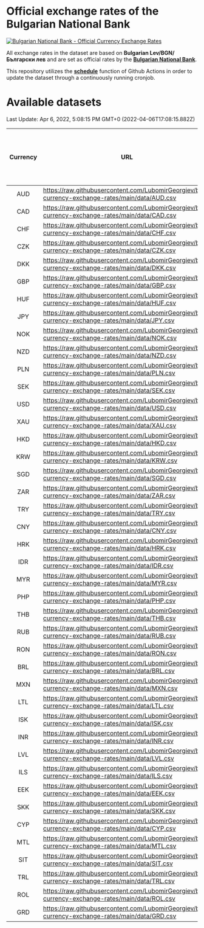 # Official exchange rates of the Bulgarian National Bank

[![Bulgarian National Bank - Official Currency Exchange Rates](https://github.com/LubomirGeorgiev/bnb-currency-exchange-rates/actions/workflows/update-rates.yml/badge.svg?branch=main)](https://github.com/LubomirGeorgiev/bnb-currency-exchange-rates/actions/workflows/update-rates.yml)

All exchange rates in the dataset are based on **Bulgarian Lev/BGN/Български лев** and are set as official rates by the [**Bulgarian National Bank**](https://www.bnb.bg/Statistics/StExternalSector/StExchangeRates/StERForeignCurrencies/index.htm?toLang=_EN).

This repository utilizes the [**schedule**](https://docs.github.com/en/actions/reference/events-that-trigger-workflows) function of Github Actions in order to update the dataset through a continuously running cronjob.

# Available datasets

<!-- START LINKS (DO NOT EVER FU*ING DELETE THIS COMMENT FOR THE LOVE OF YOUR LIFE!!! IF YOU ARE CURIOS HOW IT WORKS, YOU CAN HAVE A LOOK AT ./src/updateReadme.ts) -->

Last Update: Apr 6, 2022, 5:08:15 PM GMT+0 (2022-04-06T17:08:15.882Z)

| Currency | URL                                                                                             | Number of records | Number of missing days that were filled in |
| :------: | ----------------------------------------------------------------------------------------------- | :---------------: | :----------------------------------------: |
|   AUD    | https://raw.githubusercontent.com/LubomirGeorgiev/bnb-currency-exchange-rates/main/data/AUD.csv |       8090        |                    2493                    |
|   CAD    | https://raw.githubusercontent.com/LubomirGeorgiev/bnb-currency-exchange-rates/main/data/CAD.csv |       8090        |                    2493                    |
|   CHF    | https://raw.githubusercontent.com/LubomirGeorgiev/bnb-currency-exchange-rates/main/data/CHF.csv |       8090        |                    2493                    |
|   CZK    | https://raw.githubusercontent.com/LubomirGeorgiev/bnb-currency-exchange-rates/main/data/CZK.csv |       8090        |                    2493                    |
|   DKK    | https://raw.githubusercontent.com/LubomirGeorgiev/bnb-currency-exchange-rates/main/data/DKK.csv |       8090        |                    2493                    |
|   GBP    | https://raw.githubusercontent.com/LubomirGeorgiev/bnb-currency-exchange-rates/main/data/GBP.csv |       8090        |                    2493                    |
|   HUF    | https://raw.githubusercontent.com/LubomirGeorgiev/bnb-currency-exchange-rates/main/data/HUF.csv |       8090        |                    2493                    |
|   JPY    | https://raw.githubusercontent.com/LubomirGeorgiev/bnb-currency-exchange-rates/main/data/JPY.csv |       8090        |                    2493                    |
|   NOK    | https://raw.githubusercontent.com/LubomirGeorgiev/bnb-currency-exchange-rates/main/data/NOK.csv |       8090        |                    2493                    |
|   NZD    | https://raw.githubusercontent.com/LubomirGeorgiev/bnb-currency-exchange-rates/main/data/NZD.csv |       8090        |                    2493                    |
|   PLN    | https://raw.githubusercontent.com/LubomirGeorgiev/bnb-currency-exchange-rates/main/data/PLN.csv |       8090        |                    2493                    |
|   SEK    | https://raw.githubusercontent.com/LubomirGeorgiev/bnb-currency-exchange-rates/main/data/SEK.csv |       8090        |                    2493                    |
|   USD    | https://raw.githubusercontent.com/LubomirGeorgiev/bnb-currency-exchange-rates/main/data/USD.csv |       8090        |                    2493                    |
|   XAU    | https://raw.githubusercontent.com/LubomirGeorgiev/bnb-currency-exchange-rates/main/data/XAU.csv |       8090        |                    2495                    |
|   HKD    | https://raw.githubusercontent.com/LubomirGeorgiev/bnb-currency-exchange-rates/main/data/HKD.csv |       7790        |                    2404                    |
|   KRW    | https://raw.githubusercontent.com/LubomirGeorgiev/bnb-currency-exchange-rates/main/data/KRW.csv |       7790        |                    2404                    |
|   SGD    | https://raw.githubusercontent.com/LubomirGeorgiev/bnb-currency-exchange-rates/main/data/SGD.csv |       7790        |                    2404                    |
|   ZAR    | https://raw.githubusercontent.com/LubomirGeorgiev/bnb-currency-exchange-rates/main/data/ZAR.csv |       7790        |                    2404                    |
|   TRY    | https://raw.githubusercontent.com/LubomirGeorgiev/bnb-currency-exchange-rates/main/data/TRY.csv |       6270        |                    1932                    |
|   CNY    | https://raw.githubusercontent.com/LubomirGeorgiev/bnb-currency-exchange-rates/main/data/CNY.csv |       6154        |                    1900                    |
|   HRK    | https://raw.githubusercontent.com/LubomirGeorgiev/bnb-currency-exchange-rates/main/data/HRK.csv |       6154        |                    1900                    |
|   IDR    | https://raw.githubusercontent.com/LubomirGeorgiev/bnb-currency-exchange-rates/main/data/IDR.csv |       6154        |                    1900                    |
|   MYR    | https://raw.githubusercontent.com/LubomirGeorgiev/bnb-currency-exchange-rates/main/data/MYR.csv |       6154        |                    1900                    |
|   PHP    | https://raw.githubusercontent.com/LubomirGeorgiev/bnb-currency-exchange-rates/main/data/PHP.csv |       6154        |                    1900                    |
|   THB    | https://raw.githubusercontent.com/LubomirGeorgiev/bnb-currency-exchange-rates/main/data/THB.csv |       6154        |                    1900                    |
|   RUB    | https://raw.githubusercontent.com/LubomirGeorgiev/bnb-currency-exchange-rates/main/data/RUB.csv |       6118        |                    1889                    |
|   RON    | https://raw.githubusercontent.com/LubomirGeorgiev/bnb-currency-exchange-rates/main/data/RON.csv |       6095        |                    1882                    |
|   BRL    | https://raw.githubusercontent.com/LubomirGeorgiev/bnb-currency-exchange-rates/main/data/BRL.csv |       5184        |                    1603                    |
|   MXN    | https://raw.githubusercontent.com/LubomirGeorgiev/bnb-currency-exchange-rates/main/data/MXN.csv |       5184        |                    1603                    |
|   LTL    | https://raw.githubusercontent.com/LubomirGeorgiev/bnb-currency-exchange-rates/main/data/LTL.csv |       5151        |                    1580                    |
|   ISK    | https://raw.githubusercontent.com/LubomirGeorgiev/bnb-currency-exchange-rates/main/data/ISK.csv |       5094        |                    1575                    |
|   INR    | https://raw.githubusercontent.com/LubomirGeorgiev/bnb-currency-exchange-rates/main/data/INR.csv |       4815        |                    1487                    |
|   LVL    | https://raw.githubusercontent.com/LubomirGeorgiev/bnb-currency-exchange-rates/main/data/LVL.csv |       4788        |                    1468                    |
|   ILS    | https://raw.githubusercontent.com/LubomirGeorgiev/bnb-currency-exchange-rates/main/data/ILS.csv |       4089        |                    1266                    |
|   EEK    | https://raw.githubusercontent.com/LubomirGeorgiev/bnb-currency-exchange-rates/main/data/EEK.csv |       3998        |                    1224                    |
|   SKK    | https://raw.githubusercontent.com/LubomirGeorgiev/bnb-currency-exchange-rates/main/data/SKK.csv |       2970        |                    912                     |
|   CYP    | https://raw.githubusercontent.com/LubomirGeorgiev/bnb-currency-exchange-rates/main/data/CYP.csv |       2902        |                    886                     |
|   MTL    | https://raw.githubusercontent.com/LubomirGeorgiev/bnb-currency-exchange-rates/main/data/MTL.csv |       2602        |                    797                     |
|   SIT    | https://raw.githubusercontent.com/LubomirGeorgiev/bnb-currency-exchange-rates/main/data/SIT.csv |       2542        |                    778                     |
|   TRL    | https://raw.githubusercontent.com/LubomirGeorgiev/bnb-currency-exchange-rates/main/data/TRL.csv |       1818        |                    559                     |
|   ROL    | https://raw.githubusercontent.com/LubomirGeorgiev/bnb-currency-exchange-rates/main/data/ROL.csv |       1695        |                    522                     |
|   GRD    | https://raw.githubusercontent.com/LubomirGeorgiev/bnb-currency-exchange-rates/main/data/GRD.csv |        359        |                    107                     |

<!-- END LINKS (DO NOT EVER FU*ING DELETE THIS COMMENT FOR THE LOVE OF YOUR LIFE!!! IF YOU ARE CURIOS HOW IT WORKS, YOU CAN HAVE A LOOK AT ./src/updateReadme.ts) -->
